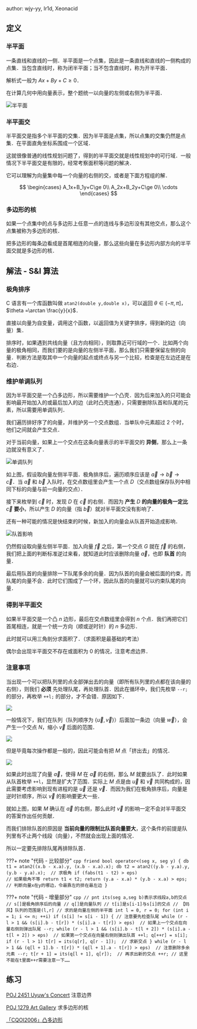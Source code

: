 author: wjy-yy, Ir1d, Xeonacid

## 定义

### 半平面

一条直线和直线的一侧．半平面是一个点集，因此是一条直线和直线的一侧构成的点集．当包含直线时，称为闭半平面；当不包含直线时，称为开半平面．

解析式一般为 $Ax+By+C\ge 0$．

在计算几何中用向量表示，整个题统一以向量的左侧或右侧为半平面．

![半平面](./images/hpi1.svg)

### 半平面交

半平面交是指多个半平面的交集．因为半平面是点集，所以点集的交集仍然是点集．在平面直角坐标系围成一个区域．

这就很像普通的线性规划问题了，得到的半平面交就是线性规划中的可行域．一般情况下半平面交是有限的，经常考察面积等问题的解决．

它可以理解为向量集中每一个向量的右侧的交，或者是下面方程组的解．

$$
\begin{cases}
A_1x+B_1y+C\ge 0\\
A_2x+B_2y+C\ge 0\\
\cdots
\end{cases}
$$

### 多边形的核

如果一个点集中的点与多边形上任意一点的连线与多边形没有其他交点，那么这个点集被称为多边形的核．

把多边形的每条边看成是首尾相连的向量，那么这些向量在多边形内部方向的半平面交就是多边形的核．

## 解法 - S&I 算法

### 极角排序

C 语言有一个库函数叫做 `atan2(double y,double x)`，可以返回 $\theta\in (-\pi,\pi]$，$\theta =\arctan \frac{y}{x}$．

直接以向量为自变量，调用这个函数，以返回值为关键字排序，得到新的边（向量）集．

排序时，如果遇到共线向量（且方向相同），则取靠近可行域的一个．比如两个向量的极角相同，而我们要的是向量的左侧半平面，那么我们只需要保留左侧的向量．判断方法是取其中一个向量的起点或终点与另一个比较，检查是在左边还是在右边．

### 维护单调队列

因为半平面交是一个凸多边形，所以需要维护一个凸壳．因为后来加入的只可能会影响最开始加入的或最后加入的边（此时凸壳连通），只需要删除队首和队尾的元素，所以需要用单调队列．

我们遍历排好序了的向量，并维护另一个交点数组．当单队中元素超过 2 个时，他们之间就会产生交点．

对于当前向量，如果上一个交点在这条向量表示的半平面交的 **异侧**，那么上一条边就没有意义了．

![单调队列](./images/hpi2.svg)

如上图，假设取向量左侧半平面．极角排序后，遍历顺序应该是 $\vec a\to\vec b\to\vec c$．当 $\vec a$ 和 $\vec b$ 入队时，在交点数组里会产生一个点 $D$（交点数组保存队列中相同下标的向量与前一向量的交点）．

接下来枚举到 $\vec c$ 时，发现 $D$ 在 $\vec c$ 的右侧．而因为 **产生**  $D$  **的向量的极角一定比** $\vec c$  **要小**，所以产生 $D$ 的向量（指 $\vec b$）就对半平面交没有影响了．

还有一种可能的情况是快结束的时候，新加入的向量会从队首开始造成影响．

![队首影响](./images/hpi7.svg)

仍然假设取向量左侧半平面．加入向量 $\vec f$ 之后，第一个交点 $G$ 就在 $\vec f$ 的右侧，我们把上面的判断标准逆过来看，就知道此时应该删除向量 $\vec a$，也即 **队首** 的向量．

最后用队首的向量排除一下队尾多余的向量．因为队首的向量会被后面的约束，而队尾的向量不会．此时它们围成了一个环，因此队首的向量就可以约束队尾的向量．

### 得到半平面交

如果半平面交是一个凸 $n$ 边形，最后在交点数组里会得到 $n$ 个点．我们再把它们首尾相连，就是一个统一方向（顺或逆时针）的 $n$ 多边形．

此时就可以用三角剖分求面积了．（求面积是最基础的考法）

偶尔会出现半平面交不存在或面积为 0 的情况，注意考虑边界．

### 注意事项

当出现一个可以把队列里的点全部弹出去的向量（即所有队列里的点都在该向量的右侧），则我们 **必须** 先处理队尾，再处理队首．因此在循环中，我们先枚举 `--r;` 的部分，再枚举 `++l;` 的部分，才不会错．原因如下．

![](./images/hpi4.svg)

一般情况下，我们在队列（队列顺序为 $\left\{\vec{u},\vec{v}\right\}$）后面加一条边（向量 $\vec w$），会产生一个交点 $N$，缩小 $\vec{v}$ 后面的范围．

![](./images/hpi5.svg)

但是毕竟每次操作都是一般的，因此可能会有把 $M$ 点「挤出去」的情况．

![](./images/hpi6.svg)

如果此时出现了向量 $\vec a$，使得 $M$ 在 $\vec a$ 的右侧，那么 $M$ 就要出队了．此时如果从队首枚举 `++l`，显然是扩大了范围．实际上 $M$ 点是由 $\vec u$ 和 $\vec v$ 共同构成的，因此需要考虑影响到现有进程的是 $\vec u$ 还是 $\vec v$．而因为我们在极角排序后，向量是逆时针顺序，所以 $\vec v$ 的影响要更大一些．

就如上图，如果 $M$ 确认在 $\vec a$ 的右侧，那么此时 $\vec v$ 的影响一定不会对半平面交的答案作出任何贡献．

而我们排除队首的原因是 **当前向量的限制比队首向量要大**，这个条件的前提是队列里有不止两个线段（向量），不然就会出现上面的情况．

所以一定要先排除队尾再排除队首．

???+ note "代码 - 比较部分"
    ```cpp
    friend bool operator<(seg x, seg y) {
      db t1 = atan2((x.b - x.a).y, (x.b - x.a).x);
      db t2 = atan2((y.b - y.a).y, (y.b - y.a).x);  // 求极角
      if (fabs(t1 - t2) > eps)                      // 如果极角不等
        return t1 < t2;
      return (y.a - x.a) * (y.b - x.a) >
             eps;  // 判断向量x在y的哪边，令最靠左的排在最左边
    }
    ```

???+ note "代码 - 增量部分"
    ```cpp
    // pnt its(seg a,seg b)表示求线段a,b的交点
    // s[]是极角排序后的向量
    // q[]是向量队列
    // t[i]是s[i-1]与s[i]的交点
    // 【码风】队列的范围是(l,r]
    // 求的是向量左侧的半平面
    int l = 0, r = 0;
    for (int i = 1; i <= n; ++i)
      if (s[i] != s[i - 1]) {
        // 注意要先检查队尾
        while (r - l > 1 && (s[i].b - t[r]) * (s[i].a - t[r]) >
                                eps)  // 如果上一个交点在向量右侧则弹出队尾
          --r;
        while (r - l > 1 && (s[i].b - t[l + 2]) * (s[i].a - t[l + 2]) >
                                eps)  // 如果第一个交点在向量右侧则弹出队首
          ++l;
        q[++r] = s[i];
        if (r - l > 1) t[r] = its(q[r], q[r - 1]);  // 求新交点
      }
    while (r - l > 1 &&
           (q[l + 1].b - t[r]) * (q[l + 1].a - t[r]) > eps)  // 注意删除多余元素
      --r;
    t[r + 1] = its(q[l + 1], q[r]);  // 再求出新的交点
    ++r;
    // 这里不能在t里面++r需要注意一下……
    ```

## 练习

[POJ 2451 Uyuw's Concert](http://poj.org/problem?id=2451) 注意边界

[POJ 1279 Art Gallery](http://poj.org/problem?id=1279) 求多边形的核

[「CQOI2006」凸多边形](https://www.luogu.com.cn/problem/P4196)
